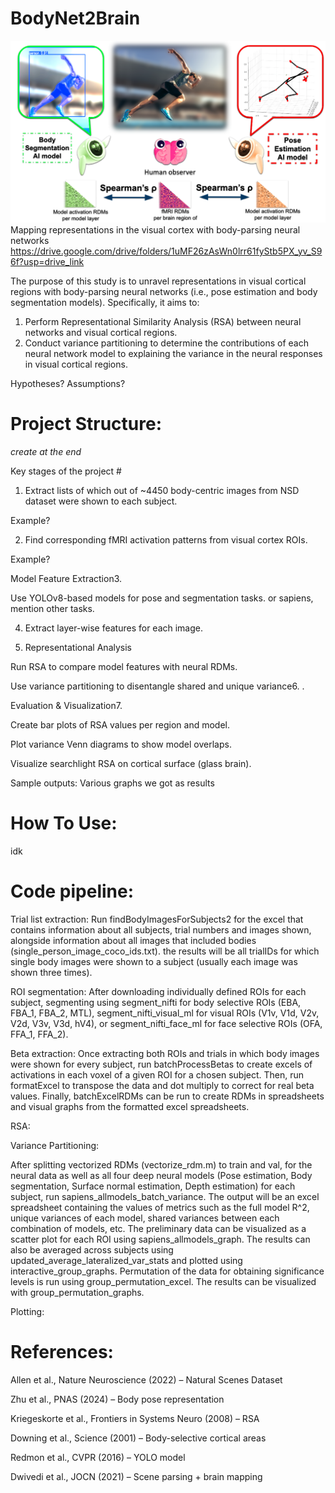 # BodyNet2Brain
![Conceptual Framework](banner.png)
Mapping representations in the visual cortex with body-parsing neural networks
https://drive.google.com/drive/folders/1uMF26zAsWn0lrr61fyStb5PX_yv_S96f?usp=drive_link

The purpose of this study is to unravel representations in visual cortical regions with body-parsing neural networks (i.e., pose estimation and body segmentation models). Specifically, it aims to:

1. Perform Representational Similarity Analysis (RSA) between neural networks and visual cortical regions.
2. Conduct variance partitioning to determine the contributions of each neural network model to explaining the variance in the neural responses in visual cortical regions.

Hypotheses? Assumptions?


 # Project Structure: 

*create at the end*


Key stages of the project #

1. Extract lists of which out of ~4450 body-centric images from NSD dataset were shown to each subject.

Example?


2. Find corresponding fMRI activation patterns from visual cortex ROIs.

Example?


Model Feature Extraction3. 

Use YOLOv8-based models for pose and segmentation tasks.
or sapiens, mention other tasks. 

4. Extract layer-wise features for each image.

5. Representational Analysis

Run RSA to compare model features with neural RDMs.

Use variance partitioning to disentangle shared and unique variance6. .

Evaluation & Visualization7. 

Create bar plots of RSA values per region and model.

Plot variance Venn diagrams to show model overlaps.

Visualize searchlight RSA on cortical surface (glass brain).


Sample outputs:
Various graphs we got as results


# How To Use:
idk


# Code pipeline:

Trial list extraction:
Run findBodyImagesForSubjects2 for the excel that contains information about all subjects, trial numbers and images shown, alongside information about all images that included bodies (single_person_image_coco_ids.txt). the results will be all trialIDs for which single body images were shown to a subject (usually each image was shown three times).

ROI segmentation:
After downloading individually defined ROIs for each subject, segmenting using segment_nifti for body selective ROIs (EBA, FBA_1, FBA_2, MTL), segment_nifti_visual_ml for visual ROIs (V1v, V1d, V2v, V2d, V3v, V3d, hV4), or segment_nifti_face_ml for face selective ROIs (OFA, FFA_1, FFA_2).

Beta extraction:
Once extracting both ROIs and trials in which body images were shown for every subject, run batchProcessBetas to create excels of activations in each voxel of a given ROI for a chosen subject. 
Then, run formatExcel to transpose the data and dot multiply to correct for real beta values. 
Finally, batchExcelRDMs can be run to create RDMs in spreadsheets and visual graphs from the formatted excel spreadsheets.


RSA:


Variance Partitioning:

After splitting vectorized RDMs (vectorize_rdm.m) to train and val, for the neural data as well as all four deep neural models (Pose estimation, Body segmentation, Surface normal estimation, Depth estimation) for each subject, run sapiens_allmodels_batch_variance. The output will be an excel spreadsheet containing the values of metrics such as the full model R^2, unique variances of each model, shared variances between each combination of models, etc. 
The preliminary data can be visualized as a scatter plot for each ROI using sapiens_allmodels_graph. 
The results can also be averaged across subjects using updated_average_lateralized_var_stats and plotted using interactive_group_graphs. 
Permutation of the data for obtaining significance levels is run using group_permutation_excel. The results can be visualized with group_permutation_graphs.


Plotting:





 # References: 
Allen et al., Nature Neuroscience (2022) – Natural Scenes Dataset

Zhu et al., PNAS (2024) – Body pose representation

Kriegeskorte et al., Frontiers in Systems Neuro (2008) – RSA

Downing et al., Science (2001) – Body-selective cortical areas

Redmon et al., CVPR (2016) – YOLO model

Dwivedi et al., JOCN (2021) – Scene parsing + brain mapping

